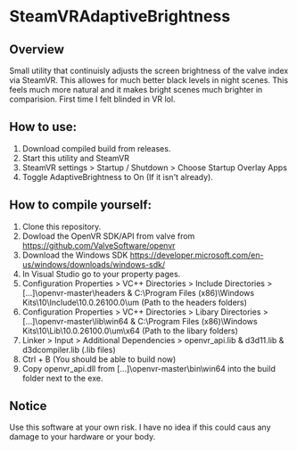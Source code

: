 # SteamVRAdaptiveBrightness

Overview
-
Small utility that continuisly adjusts the screen brightness of the valve index via SteamVR. This allowes for much better black levels in night scenes. This feels much more natural and it makes bright scenes much brighter in comparision. First time I felt blinded in VR lol.

How to use:
-
1. Download compiled build from releases.
2. Start this utility and SteamVR
3. SteamVR settings > Startup / Shutdown > Choose Startup Overlay Apps
4. Toggle AdaptiveBrightness to On (If it isn't already).

How to compile yourself:
-
1. Clone this repository.
2. Dowload the OpenVR SDK/API from valve from https://github.com/ValveSoftware/openvr
3. Download the Windows SDK https://developer.microsoft.com/en-us/windows/downloads/windows-sdk/
4. In Visual Studio go to your property pages.
5.   Configuration Properties > VC++ Directories > Include Directories > [...]\openvr-master\headers & C:\Program Files (x86)\Windows Kits\10\Include\10.0.26100.0\um (Path to the headers folders)
6.   Configuration Properties > VC++ Directories > Libary Directories > [...]\openvr-master\lib\win64 & C:\Program Files (x86)\Windows Kits\10\Lib\10.0.26100.0\um\x64 (Path to the libary folders)
7.   Linker > Input > Additional Dependencies > openvr_api.lib & d3d11.lib & d3dcompiler.lib (.lib files)
8. Ctrl + B (You should be able to build now)
9. Copy openvr_api.dll from [...]\openvr-master\bin\win64 into the build folder next to the exe.

Notice
-
Use this software at your own risk. I have no idea if this could caus any damage to your hardware or your body.
